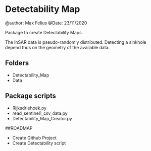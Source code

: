 # Detectability Map
@author: Max Felius
@Date: 23/11/2020

Package to create Detectability Maps

The InSAR data is pseudo-randomly distributed. Detecting a sinkhole depend thus on the geometry of the available data.

## Folders
- Detectability_Map
- Data

## Package scripts
- Rijksdriehoek.py
- read_sentinel1_csv_data.py
- Detectability_Map_Creator.py

##ROADMAP
- Create Github Project
- Create Detectability script
